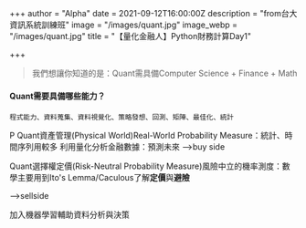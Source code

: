 +++
author = "Alpha"
date = 2021-09-12T16:00:00Z
description = "from台大資訊系統訓練班"
image = "/images/quant.jpg"
image_webp = "/images/quant.jpg"
title = "【量化金融人】Python財務計算Day1"

+++
> 我們想讓你知道的是：Quant需具備Computer Science + Finance + Math

#### Quant需要具備哪些能力？

`程式能力、資料蒐集、資料視覺化、策略發想、回測、矩陣、最佳化、統計`

P Quant資產管理(Physical World)Real-World Probability Measure：統計、時間序列用較多 利用量化分析金融數據：預測未來 -->buy side

Quant選擇權定價(Risk-Neutral Probability Measure)風險中立的機率測度：數學主要用到Ito's Lemma/Caculous了解**定價**與**避險**

\-->sellside

加入機器學習輔助資料分析與決策